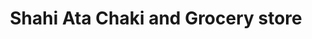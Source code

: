 ---
title: "Shahi Ata Chaki and Grocery store"
url: /karachi/shahi-ata-chaki-and-grocery-store/
shop: supermarket
---